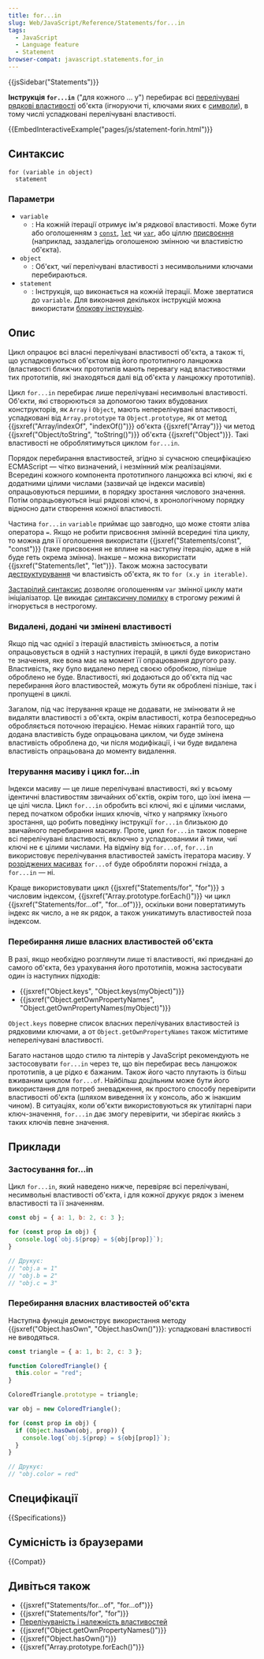 ```yaml
---
title: for...in
slug: Web/JavaScript/Reference/Statements/for...in
tags:
  - JavaScript
  - Language feature
  - Statement
browser-compat: javascript.statements.for_in
---
```


{{jsSidebar("Statements")}}

**Інструкція `for...in`** ("для кожного ... у") перебирає всі [перелічувані рядкові властивості](/uk/docs/Web/JavaScript/Enumerability_and_ownership_of_properties) об'єкта (ігноруючи ті, ключами яких є [символи](/uk/docs/Web/JavaScript/Reference/Global_Objects/Symbol)), в тому числі успадковані перелічувані властивості.

{{EmbedInteractiveExample("pages/js/statement-forin.html")}}

## Синтаксис

```js-nolint
for (variable in object)
  statement
```

### Параметри

- `variable`
  - : На кожній ітерації отримує ім'я рядкової властивості. Може бути або оголошенням з [`const`](/uk/docs/Web/JavaScript/Reference/Statements/const), [`let`](/uk/docs/Web/JavaScript/Reference/Statements/let) чи [`var`](/uk/docs/Web/JavaScript/Reference/Statements/var), або ціллю [присвоєння](/uk/docs/Web/JavaScript/Reference/Operators/Assignment) (наприклад, заздалегідь оголошеною змінною чи властивістю об'єкта).
- `object`
  - : Об'єкт, чиї перелічувані властивості з несимвольними ключами перебираються.
- `statement`
  - : Інструкція, що виконається на кожній ітерації. Може звертатися до `variable`. Для виконання декількох інструкцій можна використати [блокову інструкцію](/uk/docs/Web/JavaScript/Reference/Statements/block).

## Опис

Цикл опрацює всі власні перелічувані властивості об'єкта, а також ті, що успадковуються об'єктом від його прототипного ланцюжка (властивості ближчих прототипів мають перевагу над властивостями тих прототипів, які знаходяться далі від об'єкта у ланцюжку прототипів).

Цикл `for...in` перебирає лише перелічувані несимвольні властивості. Об'єкти, які створюються за допомогою таких вбудованих конструкторів, як `Array` і `Object`, мають неперелічувані властивості, успадковані від `Array.prototype` та `Object.prototype`, як от метод {{jsxref("Array/indexOf", "indexOf()")}} об'єкта {{jsxref("Array")}} чи метод {{jsxref("Object/toString", "toString()")}} об'єкта {{jsxref("Object")}}. Такі властивості не оброблятимуться циклом `for...in`.

Порядок перебирання властивостей, згідно зі сучасною специфікацією ECMAScript — чітко визначений, і незмінний між реалізаціями. Всередині кожного компонента прототипного ланцюжка всі ключі, які є додатними цілими числами (зазвичай це індекси масивів) опрацьовуються першими, в порядку зростання числового значення. Потім опрацьовуються інші рядкові ключі, в хронологічному порядку відносно дати створення кожної властивості.

Частина `for...in` `variable` приймає що завгодно, що може стояти зліва оператора `=`. Якщо не робити присвоєння змінній всередині тіла циклу, то можна для її оголошення використати {{jsxref("Statements/const", "const")}} (таке присвоєння не вплине на наступну ітерацію, адже в ній буде геть окрема змінна). Інакше – можна використати {{jsxref("Statements/let", "let")}}. Також можна застосувати [деструктурування](/uk/docs/Web/JavaScript/Reference/Operators/Destructuring_assignment) чи властивість об'єкта, як то `for (x.y in iterable)`.

[Застарілий синтаксис](/uk/docs/Web/JavaScript/Reference/Deprecated_and_obsolete_features#instruktsii) дозволяє оголошенням `var` змінної циклу мати ініціалізатор. Це викидає [синтаксичну помилку](/uk/docs/Web/JavaScript/Reference/Errors/Invalid_for-in_initializer) в строгому режимі й ігнорується в нестрогому.

### Видалені, додані чи змінені властивості

Якщо під час однієї з ітерацій властивість змінюється, а потім опрацьовується в одній з наступних ітерацій, в циклі буде використано те значення, яке вона має на момент її опрацювання другого разу. Властивість, яку було видалено перед своєю обробкою, пізніше оброблено не буде. Властивості, які додаються до об'єкта під час перебирання його властивостей, можуть бути як оброблені пізніше, так і пропущені в циклі.

Загалом, під час ітерування краще не додавати, не змінювати й не видаляти властивості з об'єкта, окрім властивості, котра безпосередньо обробляється поточною ітерацією. Немає ніяких гарантій того, що додана властивість буде опрацьована циклом, чи буде змінена властивість оброблена до, чи після модифікації, і чи буде видалена властивість опрацьована до моменту видалення.

### Ітерування масиву і цикл for...in

Індекси масиву — це лише перелічувані властивості, які у всьому ідентичні властивостям звичайних об'єктів, окрім того, що їхні імена — це цілі числа. Цикл `for...in` обробить всі ключі, які є цілими числами, перед початком обробки інших ключів, чітко у напрямку їхнього зростання, що робить поведінку інструкції `for...in` близькою до звичайного перебирання масиву. Проте, цикл `for...in` також поверне всі перелічувані властивості, включно з успадкованими й тими, чиї ключі не є цілими числами. На відміну від `for...of`, `for...in` використовує перелічування властивостей замість ітератора масиву. У [розріджених масивах](/uk/docs/Web/JavaScript/Guide/Indexed_collections#rozridzheni-masyvy) `for...of` буде обробляти порожні гнізда, а `for...in` — ні.

Краще використовувати цикл {{jsxref("Statements/for", "for")}} з числовим індексом, {{jsxref("Array.prototype.forEach()")}} чи цикл {{jsxref("Statements/for...of", "for...of")}}, оскільки вони повертатимуть індекс як число, а не як рядок, а також уникатимуть властивостей поза індексом.

### Перебирання лише власних властивостей об'єкта

В разі, якщо необхідно розглянути лише ті властивості, які приєднані до самого об'єкта, без урахування його прототипів, можна застосувати один із наступних підходів:

- {{jsxref("Object.keys", "Object.keys(myObject)")}}
- {{jsxref("Object.getOwnPropertyNames", "Object.getOwnPropertyNames(myObject)")}}

`Object.keys` поверне список власних перелічуваних властивостей із рядковими ключами, а от `Object.getOwnPropertyNames` також міститиме неперелічувані властивості.

Багато настанов щодо стилю та лінтерів у JavaScript рекомендують не застосовувати `for...in` через те, що він перебирає весь ланцюжок прототипів, а це рідко є бажаним. Також його часто плутають із більш вживаним циклом `for...of`. Найбільш доцільним може бути його використання для потреб зневадження, як простого способу перевірити властивості об'єкта (шляхом виведення їх у консоль, або ж інакшим чином). В ситуаціях, коли об'єкти використовуються як утилітарні пари ключ-значення, `for...in` дає змогу перевірити, чи зберігає якийсь з таких ключів певне значення.

## Приклади

### Застосування for...in

Цикл `for...in`, який наведено нижче, перевіряє всі перелічувані, несимвольні властивості об'єкта, і для кожної друкує рядок з іменем властивості та її значенням.

```js
const obj = { a: 1, b: 2, c: 3 };

for (const prop in obj) {
  console.log(`obj.${prop} = ${obj[prop]}`);
}

// Друкує:
// "obj.a = 1"
// "obj.b = 2"
// "obj.c = 3"
```

### Перебирання власних властивостей об'єкта

Наступна функція демонструє використання методу {{jsxref("Object.hasOwn", "Object.hasOwn()")}}: успадковані властивості не виводяться.

```js
const triangle = { a: 1, b: 2, c: 3 };

function ColoredTriangle() {
  this.color = "red";
}

ColoredTriangle.prototype = triangle;

var obj = new ColoredTriangle();

for (const prop in obj) {
  if (Object.hasOwn(obj, prop)) {
    console.log(`obj.${prop} = ${obj[prop]}`);
  }
}

// Друкує:
// "obj.color = red"
```

## Специфікації

{{Specifications}}

## Сумісність із браузерами

{{Compat}}

## Дивіться також

- {{jsxref("Statements/for...of", "for...of")}}
- {{jsxref("Statements/for", "for")}}
- [Перелічуваність і належність властивостей](/uk/docs/Web/JavaScript/Enumerability_and_ownership_of_properties)
- {{jsxref("Object.getOwnPropertyNames()")}}
- {{jsxref("Object.hasOwn()")}}
- {{jsxref("Array.prototype.forEach()")}}
